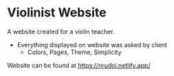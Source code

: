 # Violinist Website
A website created for a violin teacher.
 - Everything displayed on website was asked by client
   - Colors, Pages, Theme, Simplicity
   
Website can be found at https://nrudoi.netlify.app/

